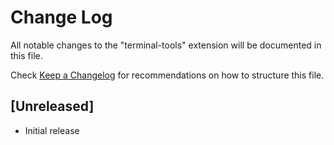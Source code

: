 # Change Log

All notable changes to the "terminal-tools" extension will be documented in this file.

Check [Keep a Changelog](http://keepachangelog.com/) for recommendations on how to structure this file.

## [Unreleased]

- Initial release